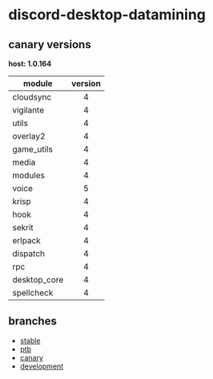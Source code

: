 # discord-desktop-datamining

## canary versions

**host: 1.0.164**

| module | version |
| ------ | :-----: |
| cloudsync | 4 |
| vigilante | 4 |
| utils | 4 |
| overlay2 | 4 |
| game_utils | 4 |
| media | 4 |
| modules | 4 |
| voice | 5 |
| krisp | 4 |
| hook | 4 |
| sekrit | 4 |
| erlpack | 4 |
| dispatch | 4 |
| rpc | 4 |
| desktop_core | 4 |
| spellcheck | 4 |

## branches

- [stable](https://github.com/OpenAsar/discord-desktop-datamining/tree/stable)
- [ptb](https://github.com/OpenAsar/discord-desktop-datamining/tree/ptb)
- [canary](https://github.com/OpenAsar/discord-desktop-datamining/tree/canary)
- [development](https://github.com/OpenAsar/discord-desktop-datamining/tree/development)